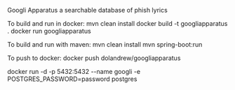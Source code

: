 Googli Apparatus
a searchable database of phish lyrics

To build and run in docker:
mvn clean install
docker build -t googliapparatus .
docker run googliapparatus

To build and run with maven:
mvn clean install
mvn spring-boot:run

To push to docker:
docker push dolandrew/googliapparatus   

 docker run -d -p 5432:5432 --name googli -e POSTGRES_PASSWORD=password postgres
